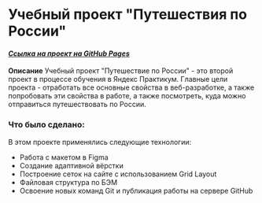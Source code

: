 # **Учебный проект "Путешествия по России"**

#### *[Ссылка на проект на GitHub Pages](https://aleksandradolgushina.github.io/russian-travel/ "Путешествия по России")*

**Описание**
Учебный проект "Путешествие по России" - это второй проект в процессе обучения в Яндекс Практикум. Главные цели проекта - отработать все основные свойства в веб-разработке, а также попробовать эти свойства в работе, а также посмотреть, куда можно отправиться путешествовать по России. 

### Что было сделано:
В этом проекте применялись следующие технологии:
* Работа с макетом в Figma
* Создание адаптивной вёрстки
* Построение сеток на сайте с использованием Grid Layout
* Файловая структура по БЭМ
* Освоение новых команд Git и публикация работы на сервере GitHub
